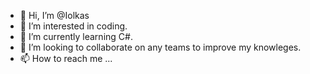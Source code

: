- 👋 Hi, I’m @Iolkas
- 👀 I’m interested in coding.
- 🌱 I’m currently learning C#.
- 💞️ I’m looking to collaborate on any teams to improve my knowleges.
- 📫 How to reach me ...

<!---
Iolkas/Iolkas is a ✨ special ✨ repository because its `README.md` (this file) appears on your GitHub profile.
You can click the Preview link to take a look at your changes.
--->
